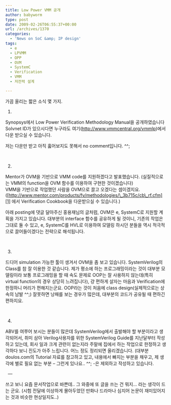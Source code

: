 ```yaml
---
title: Low Power VMM 공개
author: babyworm
type: post
date: 2009-02-26T06:55:37+00:00
url: /archives/1370
categories:
  - 'News on SoC &amp; IP design'
tags:
  - e
  - LPVMM
  - OPP
  - OVM
  - SystemC
  - Verification
  - VMM
  - 저전력 설계

---
```

가끔 올리는 짧은 소식 몇 가지. 

1. 

Synopsys에서 Low Power Verification Methodology Manual을 공개하였습니다  
Solvnet ID가 있으시다면 누구라도 여기(<http://www.vmmcentral.org/vmmlp>)에서 다운 받으실 수 있습니다. 

저는 다운만 받고 아직 훓어보지도 못해서 no comment입니다. ^^; 

 

2. 

Mentor가 OVM을 기반으로 VMM code를 지원하겠다고 발표했습니다. (실질적으로는 VMM의 function을 OVM 함수를 이용하여 구현한 것이겠습니다)  
VMM을 기반으로 작업했던 사람을 OVM으로 끌고 오겠다는 셈이겠지요. ([http://www.mentor.com/products/fv/methodologies/\_3b715c/cb\_rf.cfm][1] 에서 Verification Cookbook을 다운받으실 수 있습니다.) 

아래 posting에 댓글 달아주신 홍용재님의 글처럼, OVM은 e, SystemC로 지원할 계획을 가지고 있습니다. 대부분의 interface 함수를 공유하게 될 것이니, 기존의 작업은 그대로 둘 수 있고, e, SystemC를 HVL로 이용하여 모델링 하시던 분들을 역시 적극적으로 끌어들이겠다는 전략으로 해석됩니다. 

 

3. 

드디어 simulation 가능한 툴이 생겨서 OVM을 좀 보고 있습니다. SystemVerilog의 Class를 참 잘 이용한 것 같습니다. 제가 평소에 하는 프로그래밍이라는 것이 대부분 모델링이라 보통 프로그래밍을 할 때 속도 문제로 OOP는 잘 사용하지 않는데(특히 virtual function의 경우 상당히 느려집니다), 걍 편하게 살자는 마음과 Verification에 한정하니 머리가 편해지는군요. OOP라는 것이 처음에 class design(실제적으로는 상속의 남발 ^^;) 잘못하면 낭패를 보는 경우가 많은데, 대부분의 코드가 공유될 때 편하긴 편하지요. 

 

4. 

ABV를 여쭈어 보시는 분들이 많은데 SystemVerilog에서 출발해야 할 부분이라고 생각되어서, 취미 삼아 Verilog사용자를 위한 SystemVerilog Guide를 지난달부터 작성하고 있는데, 회사 일과 크게 관련이 없는지라 주말에 집에서 하는 작업으로 한정하고 생각하다 보니 진도가 아주 느립니다. 어느 정도 정리되면 올리겠습니다. (대부분 doulos.com의 Tutorial 자료를 참고하고 있고, 내용에서 빠지는 부분을 채우고, 제 생각에 별로 필요 없는 부분 – 그런게 있나요.. ^^; -은 제외하고 작성하고 있습니다.

  &#8212;

쓰고 보니 요즘 문서작업으로 바쁜데.. 그 와중에 또 글을 쓰는 건 뭐지… 라는 생각이 드는 군요. (시험 전달에 이상하게 몰아두었던 만화나 드라마나 심지어 논문이 재미있어지는 것과 비슷한 현상일지도..)

 [1]: http://www.mentor.com/products/fv/methodologies/_3b715c/cb_rf.cfm